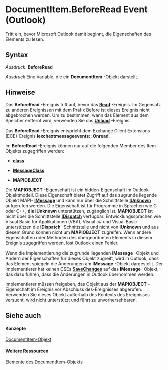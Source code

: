 
# DocumentItem.BeforeRead Event (Outlook)

Tritt ein, bevor Microsoft Outlook damit beginnt, die Eigenschaften des Elements zu lesen.


## Syntax

 _Ausdruck_. **BeforeRead**

 _Ausdruck_ Eine Variable, die ein **DocumentItem** -Objekt darstellt.


## Hinweise

Das  **BeforeRead** -Ereignis tritt auf, bevor das **[Read](da5e82e6-43b9-d040-e529-2388049a8e1b.md)** -Ereignis. Im Gegensatz zu anderen Ereignissen mit dem Präfix Before ist dieses Ereignis nicht abgebrochen werden. Um zu bestimmen, wann das Element aus dem Speicher entfernt wird, verwenden Sie das **[Unload](e634c3f3-e637-f18c-0f7e-2e5cb18566a3.md)** -Ereignis.

Das  **BeforeRead** -Ereignis entspricht dem Exchange Client Extensions (ECE)-Ereignis **iexchextmessageevents:: Onread**.

Im  **BeforeRead** -Ereignis können nur auf die folgenden Member des Item-Objekts zugegriffen werden:


-  **[class](68d7706f-2ce2-ccce-5a52-af12c888fe2d.md)**
    
-  **[MessageClass](635ba15e-cacc-4e3e-0824-8ca4dfca2a82.md)**
    
-  **MAPIOBJECT**
    
Die  **MAPIOBJECT** -Eigenschaft ist ein hidden-Eigenschaft im Outlook-Objektmodell. Diese Eigenschaft bietet Zugriff auf das zugrunde liegende Objekt MAPI- **[IMessage](http://msdn.microsoft.com/en-us/library/cc842097%28office.14%29.aspx)** und kann nur über die Schnittstelle **[IUnknown](http://msdn.microsoft.com/en-us/library/ms680509%28VS.85%29.aspx)** aufgerufen werden. Die Eigenschaft ist für Programme in Sprachen wie C oder C++, **die IUnknown** unterstützen, zugänglich ist. **MAPIOBJECT** ist nicht über die Schnittstelle **[IDispatch](http://msdn.microsoft.com/en-us/library/ms221608.aspx)** verfügbar. Entwicklungssprachen wie Visual Basic für Applikationen (VBA), Visual c# und Visual Basic unterstützen die **IDispatch** -Schnittstelle und nicht von **IUnknown** und aus diesem Grund können nicht um **MAPIOBJECT** zugreifen. Wenn andere Eigenschaften oder Methoden des übergeordneten Elements in diesem Ereignis zugegriffen werden, löst Outlook einen Fehler.

Wenn die Implementierung die zugrunde liegenden  **IMessage** -Objekt und Ändern der Eigenschaften für dieses Objekt zugreift, wird in Outlook, dass das Element spiegeln die Änderungen am **IMessage** -Objekt dargestellt. Der Implementierer hat keinen CSEs **[SaveChanges](http://msdn.microsoft.com/en-us/library/cc842181%28office.14%29.aspx)** auf das **IMessage** -Objekt, das dazu führen, dass die Änderungen in Outlook übernommen werden.

Implementierer müssen freigeben, das Objekt aus der  **MAPIOBJECT** -Eigenschaft im Ereignis vor Abschluss des-Ereignisses abgerufen. Verwenden Sie dieses Objekt außerhalb des Kontexts des Ereignisses versucht, wird nicht unterstützt und führt zu unvorhersehbaren.


## Siehe auch


#### Konzepte


[DocumentItem-Objekt](7b0a6af0-6632-3ff6-841f-5b081d0d68d8.md)
#### Weitere Ressourcen


[Elemente des DocumentItem-Objekts](http://msdn.microsoft.com/library/2c6d563b-39cb-9cb3-3bfe-93fe595325cf%28Office.15%29.aspx)